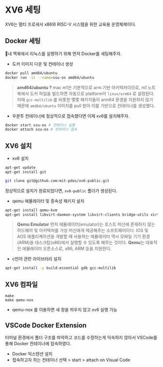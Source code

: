 # XV6 세팅

XV6는 멀티 프로세서 x86와 RISC-V 시스템을 위한 교육용 운영체제이다.

## Docker 세팅

내 맥북에서 리눅스를 실행하기 위해 먼저 Docker를 세팅해주자.

- 도커 이미지 다운 및 컨테이너 생성

```bash
docker pull amd64/ubuntu
docker run -it --name=ssu-os amd64/ubuntu
```

> **amd64/ubuntu ?**
> mac m1은 기본적으로 arm 기반 아키텍처이므로, m1 노트북에서 도커 파일을 빌드하면 자동으로 platform이 `linux/arm64` 로 설정된다. 이때 `gcc-multilib` 를 비롯한 몇몇 패키지들이 arm64 환경을 지원하지 않기 때문에 `amd64/ubuntu` 이미지를 pull 받아 이를 기반으로 컨테이너를 생성했다.

- 우분투 컨테이너에 정상적으로 접속했다면 이제 xv6를 설치해주자.

```bash
docker start ssu-os # 컨테이너 실행
docker attach ssu-os # 컨테이너 접속
```

## XV6 설치

- xv6 설치

```bash
apt-get update
apt-get install git

git clone git@github.com:mit-pdos/xv6-public.git
```

정상적으로 설치가 완료되었다면, `xv6-public` 폴더가 생성된다.

- qemu 애뮬레이터 및 종속성 패키지 설치

```bash
apt-get install qemu-kvm
apt-get install libvirt-daemon-system libvirt-clients bridge-utils virtinst virt-manager
```

> **Qemu Emulator**
> 먼저 에뮬레이터(emulator)는 호스트 머신에 존재하지 않는 하드웨어 및 아키텍처를 가상 머신에게 제공해주는 소프트웨어이다. IOS 및 AOS 애플리케이션을 개발할 때 사용하는 애뮬레이터 역시 모바일 기기 환경(ARM)을 데스크탑(x86)에서 실행할 수 있도록 해주는 것이다. **Qemu**는 대표적인 에뮬레이터 오픈소스로, x86, ARM 등을 지원한다.

- c언어 관련 라이브러리 설치

```bash
apt-get install -y build-essential gdb gcc-multilib
```

## XV6 컴파일

```
make
make qemu-nox
```

- qemu-nox 를 이용하면 새 창을 띄우지 않고 xv6 실행 가능

## VSCode Docker Extension

터미널 환경에서 폴더 구조를 파악하고 코드를 수정하는게 익숙하지 않아서 VSCode를 통해 Docker 컨테이너에 접속하였다.

- Docker 익스텐션 설치
- 접속하고자 하는 컨테이너 선택 > start > attach on Visual Code

